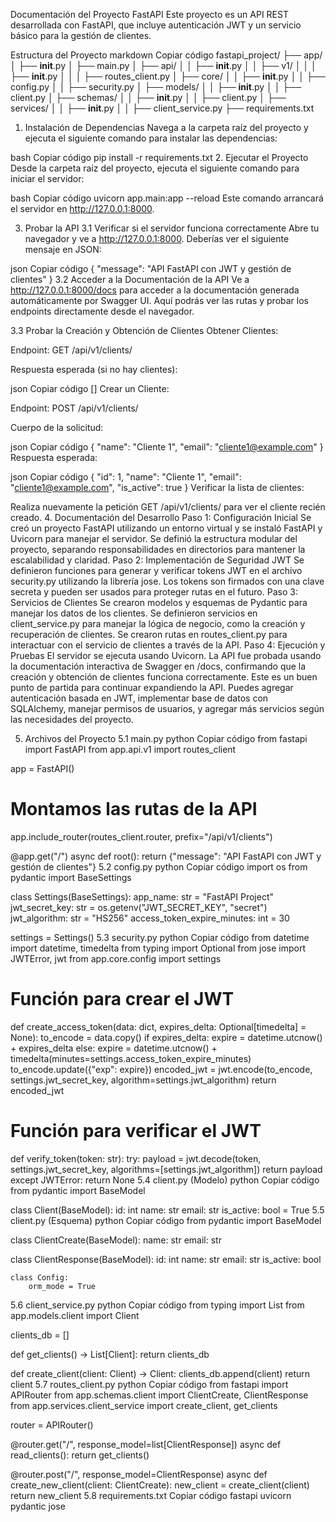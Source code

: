 Documentación del Proyecto FastAPI
Este proyecto es un API REST desarrollada con FastAPI, que incluye autenticación JWT y un servicio básico para la gestión de clientes.

Estructura del Proyecto
markdown
Copiar código
fastapi_project/
├── app/
│   ├── __init__.py
│   ├── main.py
│   ├── api/
│   │   ├── __init__.py
│   │   ├── v1/
│   │   │   ├── __init__.py
│   │   │   ├── routes_client.py
│   ├── core/
│   │   ├── __init__.py
│   │   ├── config.py
│   │   ├── security.py
│   ├── models/
│   │   ├── __init__.py
│   │   ├── client.py
│   ├── schemas/
│   │   ├── __init__.py
│   │   ├── client.py
│   ├── services/
│   │   ├── __init__.py
│   │   ├── client_service.py
├── requirements.txt
1. Instalación de Dependencias
Navega a la carpeta raíz del proyecto y ejecuta el siguiente comando para instalar las dependencias:

bash
Copiar código
pip install -r requirements.txt
2. Ejecutar el Proyecto
Desde la carpeta raíz del proyecto, ejecuta el siguiente comando para iniciar el servidor:

bash
Copiar código
uvicorn app.main:app --reload
Este comando arrancará el servidor en http://127.0.0.1:8000.

3. Probar la API
3.1 Verificar si el servidor funciona correctamente
Abre tu navegador y ve a http://127.0.0.1:8000. Deberías ver el siguiente mensaje en JSON:

json
Copiar código
{
  "message": "API FastAPI con JWT y gestión de clientes"
}
3.2 Acceder a la Documentación de la API
Ve a http://127.0.0.1:8000/docs para acceder a la documentación generada automáticamente por Swagger UI. Aquí podrás ver las rutas y probar los endpoints directamente desde el navegador.

3.3 Probar la Creación y Obtención de Clientes
Obtener Clientes:

Endpoint: GET /api/v1/clients/

Respuesta esperada (si no hay clientes):

json
Copiar código
[]
Crear un Cliente:

Endpoint: POST /api/v1/clients/

Cuerpo de la solicitud:

json
Copiar código
{
  "name": "Cliente 1",
  "email": "cliente1@example.com"
}
Respuesta esperada:

json
Copiar código
{
  "id": 1,
  "name": "Cliente 1",
  "email": "cliente1@example.com",
  "is_active": true
}
Verificar la lista de clientes:

Realiza nuevamente la petición GET /api/v1/clients/ para ver el cliente recién creado.
4. Documentación del Desarrollo
Paso 1: Configuración Inicial
Se creó un proyecto FastAPI utilizando un entorno virtual y se instaló FastAPI y Uvicorn para manejar el servidor.
Se definió la estructura modular del proyecto, separando responsabilidades en directorios para mantener la escalabilidad y claridad.
Paso 2: Implementación de Seguridad JWT
Se definieron funciones para generar y verificar tokens JWT en el archivo security.py utilizando la librería jose.
Los tokens son firmados con una clave secreta y pueden ser usados para proteger rutas en el futuro.
Paso 3: Servicios de Clientes
Se crearon modelos y esquemas de Pydantic para manejar los datos de los clientes.
Se definieron servicios en client_service.py para manejar la lógica de negocio, como la creación y recuperación de clientes.
Se crearon rutas en routes_client.py para interactuar con el servicio de clientes a través de la API.
Paso 4: Ejecución y Pruebas
El servidor se ejecuta usando Uvicorn.
La API fue probada usando la documentación interactiva de Swagger en /docs, confirmando que la creación y obtención de clientes funciona correctamente.
Este es un buen punto de partida para continuar expandiendo la API. Puedes agregar autenticación basada en JWT, implementar base de datos con SQLAlchemy, manejar permisos de usuarios, y agregar más servicios según las necesidades del proyecto.

5. Archivos del Proyecto
5.1 main.py
python
Copiar código
from fastapi import FastAPI
from app.api.v1 import routes_client

app = FastAPI()

# Montamos las rutas de la API
app.include_router(routes_client.router, prefix="/api/v1/clients")

@app.get("/")
async def root():
    return {"message": "API FastAPI con JWT y gestión de clientes"}
5.2 config.py
python
Copiar código
import os
from pydantic import BaseSettings

class Settings(BaseSettings):
    app_name: str = "FastAPI Project"
    jwt_secret_key: str = os.getenv("JWT_SECRET_KEY", "secret")
    jwt_algorithm: str = "HS256"
    access_token_expire_minutes: int = 30

settings = Settings()
5.3 security.py
python
Copiar código
from datetime import datetime, timedelta
from typing import Optional
from jose import JWTError, jwt
from app.core.config import settings

# Función para crear el JWT
def create_access_token(data: dict, expires_delta: Optional[timedelta] = None):
    to_encode = data.copy()
    if expires_delta:
        expire = datetime.utcnow() + expires_delta
    else:
        expire = datetime.utcnow() + timedelta(minutes=settings.access_token_expire_minutes)
    to_encode.update({"exp": expire})
    encoded_jwt = jwt.encode(to_encode, settings.jwt_secret_key, algorithm=settings.jwt_algorithm)
    return encoded_jwt

# Función para verificar el JWT
def verify_token(token: str):
    try:
        payload = jwt.decode(token, settings.jwt_secret_key, algorithms=[settings.jwt_algorithm])
        return payload
    except JWTError:
        return None
5.4 client.py (Modelo)
python
Copiar código
from pydantic import BaseModel

class Client(BaseModel):
    id: int
    name: str
    email: str
    is_active: bool = True
5.5 client.py (Esquema)
python
Copiar código
from pydantic import BaseModel

class ClientCreate(BaseModel):
    name: str
    email: str

class ClientResponse(BaseModel):
    id: int
    name: str
    email: str
    is_active: bool

    class Config:
        orm_mode = True
5.6 client_service.py
python
Copiar código
from typing import List
from app.models.client import Client

clients_db = []

def get_clients() -> List[Client]:
    return clients_db

def create_client(client: Client) -> Client:
    clients_db.append(client)
    return client
5.7 routes_client.py
python
Copiar código
from fastapi import APIRouter
from app.schemas.client import ClientCreate, ClientResponse
from app.services.client_service import create_client, get_clients

router = APIRouter()

@router.get("/", response_model=list[ClientResponse])
async def read_clients():
    return get_clients()

@router.post("/", response_model=ClientResponse)
async def create_new_client(client: ClientCreate):
    new_client = create_client(client)
    return new_client
5.8 requirements.txt
Copiar código
fastapi
uvicorn
pydantic
jose
